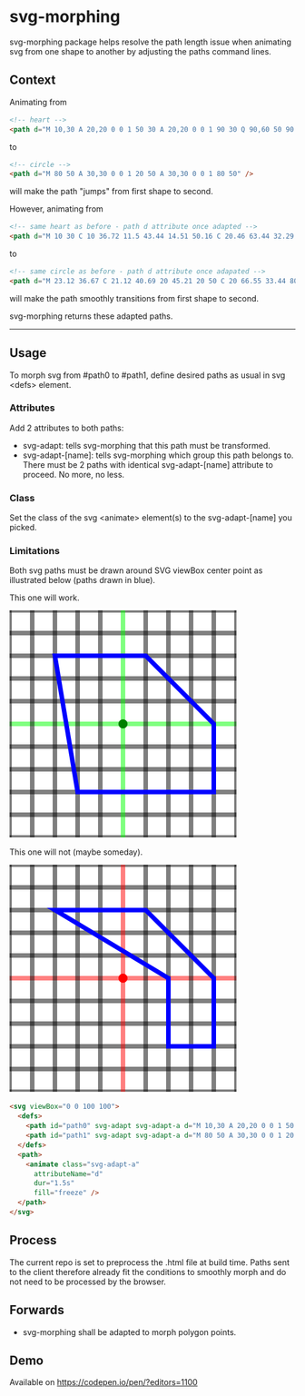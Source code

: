 # svg-morphing

svg-morphing package helps resolve the path length issue when animating svg from one shape to another by adjusting the paths command lines. 

## Context
Animating from 
```html
<!-- heart -->
<path d="M 10,30 A 20,20 0 0 1 50 30 A 20,20 0 0 1 90 30 Q 90,60 50 90 Q 10 60 10 30 z" />
```
to 
```html
<!-- circle -->
<path d="M 80 50 A 30,30 0 0 1 20 50 A 30,30 0 0 1 80 50" />
```
will make the path "jumps" from first shape to second.

However, animating from
```html
<!-- same heart as before - path d attribute once adapted -->
<path d="M 10 30 C 10 36.72 11.5 43.44 14.51 50.16 C 20.46 63.44 32.29 76.72 50 90 C 67.7 76.72 79.53 63.44 85.48 50.16 C 88.49 43.44 89.99 36.72 89.99 30 C 90 18.95 81.05 9.99 70 9.99 C 58.95 9.99 50 18.94 50 29.99 C 50 18.96 41.03 10 29.99 10 C 18.96 10 10 18.96 10 30" />
```
to 
```html
<!-- same circle as before - path d attribute once adapated -->
<path d="M 23.12 36.67 C 21.12 40.69 20 45.21 20 50 C 20 66.55 33.44 80 50 80 C 66.55 80 80 66.55 80 50 C 80 45.21 78.88 40.69 76.88 36.67 C 73.96 30.8 69.18 26.03 63.31 23.11 C 59.29 21.12 54.77 20 49.99 20 C 45.21 20 40.69 21.12 36.68 23.11 C 30.81 26.03 26.04 30.8 23.12 36.67" />
```
will make the path smoothly transitions from first shape to second.

svg-morphing returns these adapted paths.

___


## Usage

To morph svg from #path0 to #path1, define desired paths as usual in svg \<defs> element.

### Attributes
Add 2 attributes to both paths:
  * svg-adapt: tells svg-morphing that this path must be transformed.
  * svg-adapt-[name]: tells svg-morphing which group this path belongs to. There must be 2 paths with identical svg-adapt-[name] attribute to proceed. No more, no less.

### Class
Set the class of the svg \<animate> element\(s) to the svg-adapt-[name] you picked.

### Limitations
Both svg paths must be drawn around SVG viewBox center point as illustrated below (paths drawn in blue).

This one will work.

![svg-correct](./doc/svg-correct.svg)

This one will not (maybe someday).

![svg-incorrect](./doc/svg-incorrect.svg)

```html
<svg viewBox="0 0 100 100">
  <defs>
    <path id="path0" svg-adapt svg-adapt-a d="M 10,30 A 20,20 0 0 1 50 30 A 20,20 0 0 1 90 30 Q 90,60 50 90 Q 10 60 10 30 z" />
    <path id="path1" svg-adapt svg-adapt-a d="M 80 50 A 30,30 0 0 1 20 50 A 30,30 0 0 1 80 50" />
  </defs>
  <path>
    <animate class="svg-adapt-a"
      attributeName="d"
      dur="1.5s"
      fill="freeze" />
  </path>
</svg>
```


## Process
The current repo is set to preprocess the .html file at build time.
Paths sent to the client therefore already fit the conditions to smoothly morph and do not need to be processed by the browser.


## Forwards
* svg-morphing shall be adapted to morph polygon points.

## Demo
Available on https://codepen.io/pen/?editors=1100
